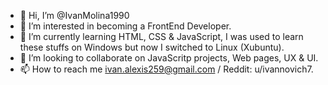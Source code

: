 - 👋 Hi, I’m @IvanMolina1990
- 👀 I’m interested in becoming a FrontEnd Developer.
- 🌱 I’m currently learning HTML, CSS & JavaScript, I was used to learn these stuffs on Windows but now I switched to Linux (Xubuntu).
- 💞️ I’m looking to collaborate on JavaScritp projects, Web pages, UX & UI.
- 📫 How to reach me ivan.alexis259@gmail.com / Reddit: u/ivannovich7.

<!---
IvanMolina1990/IvanMolina1990 is a ✨ special ✨ repository because its `README.md` (this file) appears on your GitHub profile.
You can click the Preview link to take a look at your changes.
--->
